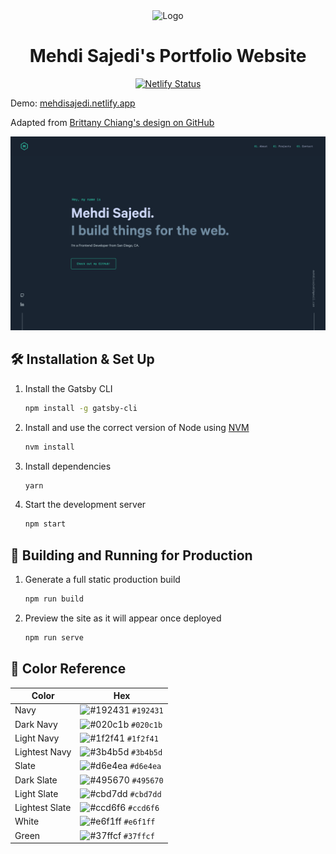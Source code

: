 <div align="center">
  <img alt="Logo" src="https://raw.githubusercontent.com/mehdi-sajedi/Portfolio/main/src/images/logo.png" width="100" />
</div>

<h1 align="center">
  Mehdi Sajedi's Portfolio Website
</h1>

<p align="center">
  <a href="https://app.netlify.com/sites/mehdisajedi/deploys" target="_blank">
    <img src="https://api.netlify.com/api/v1/badges/38546a46-6b80-44c6-8485-28d31f95d088/deploy-status" alt="Netlify Status" />
  </a>
</p>

<p>
  Demo: <a href='https://mehdisajedi.netlify.app'>mehdisajedi.netlify.app</a>
</p>

<p>Adapted from <a href='https://github.com/bchiang7/v4'>Brittany Chiang's design on GitHub</a></p>

<!-- ![demo](https://raw.githubusercontent.com/mehdi-sajedi/Portfolio/main/src/images/demo.png) -->

![demo](./src/images/demo.png)

## 🛠 Installation & Set Up

1. Install the Gatsby CLI

   ```sh
   npm install -g gatsby-cli
   ```

2. Install and use the correct version of Node using [NVM](https://github.com/nvm-sh/nvm)

   ```sh
   nvm install
   ```

3. Install dependencies

   ```sh
   yarn
   ```

4. Start the development server

   ```sh
   npm start
   ```

## 🚀 Building and Running for Production

1. Generate a full static production build

   ```sh
   npm run build
   ```

1. Preview the site as it will appear once deployed

   ```sh
   npm run serve
   ```

## 🎨 Color Reference

| Color          | Hex                                                                |
| -------------- | ------------------------------------------------------------------ |
| Navy           | ![#192431](https://via.placeholder.com/10/192431?text=+) `#192431` |
| Dark Navy      | ![#020c1b](https://via.placeholder.com/10/020c1b?text=+) `#020c1b` |
| Light Navy     | ![#1f2f41](https://via.placeholder.com/10/1f2f41?text=+) `#1f2f41` |
| Lightest Navy  | ![#3b4b5d](https://via.placeholder.com/10/3b4b5d?text=+) `#3b4b5d` |
| Slate          | ![#d6e4ea](https://via.placeholder.com/10/d6e4ea?text=+) `#d6e4ea` |
| Dark Slate     | ![#495670](https://via.placeholder.com/10/495670?text=+) `#495670` |
| Light Slate    | ![#cbd7dd](https://via.placeholder.com/10/cbd7dd?text=+) `#cbd7dd` |
| Lightest Slate | ![#ccd6f6](https://via.placeholder.com/10/ccd6f6?text=+) `#ccd6f6` |
| White          | ![#e6f1ff](https://via.placeholder.com/10/e6f1ff?text=+) `#e6f1ff` |
| Green          | ![#37ffcf](https://via.placeholder.com/10/37ffcf?text=+) `#37ffcf` |
